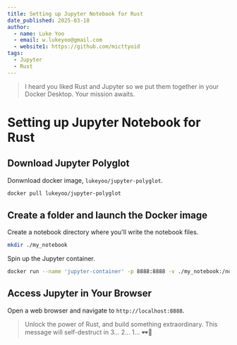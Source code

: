 ```yaml
---
title: Setting up Jupyter Notebook for Rust
date_published: 2025-03-18
author:
  - name: Luke Yoo
  - email: w.lukeyoo@gmail.com
  - website1: https://github.com/micttyoid
tags:
  - Jupyter
  - Rust
---
```


> I heard you liked Rust and Jupyter so we put them together in your Docker Desktop.
> Your mission awaits.

# Setting up Jupyter Notebook for Rust

## Download Jupyter Polyglot

Donwnload docker image, `lukeyoo/jupyter-polyglot`.

```sh
docker pull lukeyoo/jupyter-polyglot
```

## Create a folder and launch the Docker image

Create a notebook directory where you'll write the notebook files.

```sh
mkdir ./my_notebook
```

Spin up the Jupyter container.

```sh
docker run --name 'jupyter-container' -p 8888:8888 -v ./my_notebook:/notebook -dit lukeyoo/jupyter-polyglot
```

## Access Jupyter in Your Browser

Open a web browser and navigate to `http://localhost:8888`.

> Unlock the power of Rust, and build something extraordinary.
> This message will self-destruct in 3... 2... 1... 🕶️🚀
